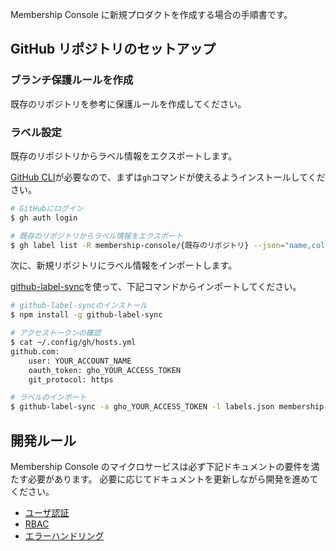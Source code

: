 Membership Console に新規プロダクトを作成する場合の手順書です。

## GitHub リポジトリのセットアップ

### ブランチ保護ルールを作成

既存のリポジトリを参考に保護ルールを作成してください。

### ラベル設定

既存のリポジトリからラベル情報をエクスポートします。

[GitHub CLI](https://cli.github.com/)が必要なので、まずは`gh`コマンドが使えるようインストールしてください。

```sh
# GitHubにログイン
$ gh auth login

# 既存のリポジトリからラベル情報をエクスポート
$ gh label list -R membership-console/{既存のリポジトリ} --json="name,color,description" | jq > labels.json
```

次に、新規リポジトリにラベル情報をインポートします。

[github-label-sync](https://github.com/Financial-Times/github-label-sync)を使って、下記コマンドからインポートしてください。

```sh
# github-label-syncのインストール
$ npm install -g github-label-sync

# アクセストークンの確認
$ cat ~/.config/gh/hosts.yml
github.com:
    user: YOUR_ACCOUNT_NAME
    oauth_token: gho_YOUR_ACCESS_TOKEN
    git_protocol: https

# ラベルのインポート
$ github-label-sync -a gho_YOUR_ACCESS_TOKEN -l labels.json membership-console/{新規リポジトリ}
```

## 開発ルール

Membership Console のマイクロサービスは必ず下記ドキュメントの要件を満たす必要があります。
必要に応じてドキュメントを更新しながら開発を進めてください。

- [ユーザ認証](../ドキュメント/ユーザ認証.md)
- [RBAC](../ドキュメント/RBAC.md)
- [エラーハンドリング](../ドキュメント/エラーハンドリング.md)
